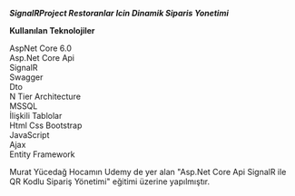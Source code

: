 ***SignalRProject Restoranlar Icin Dinamik Siparis Yonetimi***

**Kullanılan  Teknolojiler**

AspNet Core 6.0                   
Asp.Net Core Api                       
SignalR                       
Swagger                                           
Dto                             
N Tier Architecture                              
MSSQL               
İlişkili Tablolar                                           
Html Css Bootstrap                                             
JavaScript                                      
Ajax                                       
Entity Framework        

Murat Yücedağ Hocamın Udemy de yer alan "Asp.Net Core Api SignalR ile QR Kodlu Sipariş Yönetimi" eğitimi üzerine yapılmıştır.
 

